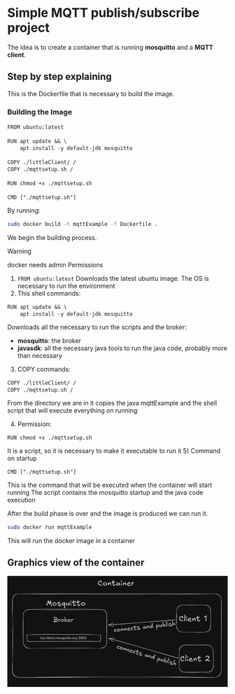 # Simple MQTT publish/subscribe project

The idea is to create a container that is running **mosquitto** and a **MQTT client**.

## Step by step explaining

This is the Dockerfile that is necessary to build the image.
### Building the Image
``` docker
FROM ubuntu:latest

RUN apt update && \
    apt install -y default-jdk mosquitto

COPY ./littleClient/ /
COPY ./mqttsetup.sh /

RUN chmod +x ./mqttsetup.sh

CMD ["./mqttsetup.sh"]
```
By running:
```bash
sudo docker build -t mqttExample -f Dockerfile .
```
We begin the building process.
> [!WARNING]
> docker needs admin Permissions

1) `FROM ubuntu:latest` 
Downloads the latest ubuntu image. The OS is necessary to run the environment
2) This shell commands:
``` docker
RUN apt update && \
    apt install -y default-jdk mosquitto
```
Downloads all the necessary to run the scripts and the broker:
- **mosquitto**: the broker
- **javasdk**: all the necessary java tools to run the java code, probably more than necessary

3) COPY commands:
``` docker
COPY ./littleClient/ /
COPY ./mqttsetup.sh /
```
From the directory we are in it copies the java mqttExample and the shell script that will execute everything on running

4) Permission: 
```docker
RUN chmod +x ./mqttsetup.sh
```
It is a script, so it is necessary to make it executable to run it
5) Command on startup
```docker
CMD ["./mqttsetup.sh"]
```
This is the command that will be executed when the container will start running
The script contains the mosquitto startup and the java code execution

After the build phase is over and the image is produced we can run it.
```bash
sudo docker run mqttExample
```
This will run the docker image in a container

## Graphics view of the container
![alt text](./mqttDockerEx.png)
